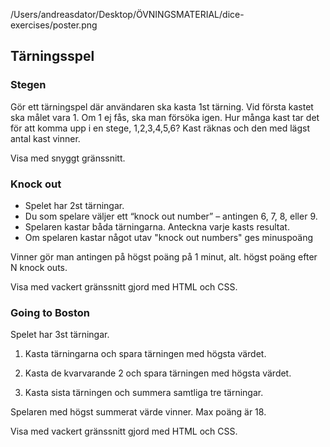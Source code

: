 /Users/andreasdator/Desktop/ÖVNINGSMATERIAL/dice-exercises/poster.png

## Tärningsspel

### Stegen
Gör ett tärningspel där användaren ska kasta 1st tärning. Vid första kastet ska målet vara 1. Om 1 ej fås, ska man försöka igen. Hur många kast tar det för att komma upp i en stege, 1,2,3,4,5,6? Kast räknas och den med lägst antal kast vinner.

Visa med snyggt gränssnitt. 


### Knock out
- Spelet har 2st tärningar.
- Du som spelare väljer ett “knock out number” – antingen 6, 7, 8, eller 9.
- Spelaren kastar båda tärningarna. Anteckna varje kasts resultat.
- Om spelaren kastar något utav "knock out numbers" ges minuspoäng

Vinner gör man antingen på högst poäng på 1 minut, alt. högst poäng efter N knock outs.

Visa med vackert gränssnitt gjord med HTML och CSS.

### Going to Boston
Spelet har 3st tärningar.

1. Kasta tärningarna och spara tärningen med högsta värdet.

2. Kasta de kvarvarande 2 och spara tärningen med högsta värdet.

3. Kasta sista tärningen och summera samtliga tre tärningar.

Spelaren med högst summerat värde vinner. Max poäng är 18. 

Visa med vackert gränssnitt gjord med HTML och CSS.
